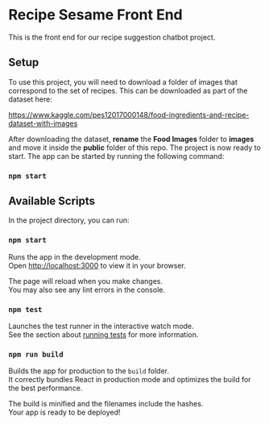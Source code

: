 # Recipe Sesame Front End

This is the front end for our recipe suggestion chatbot project.

## Setup

To use this project, you will need to download a folder of images that correspond to the set of recipes. This can be downloaded as part of the dataset here:

https://www.kaggle.com/pes12017000148/food-ingredients-and-recipe-dataset-with-images

After downloading the dataset, <b>rename</b> the <b>Food Images</b> folder to <b>images</b> and move it inside the <b>public</b> folder of this repo. The
project is now ready to start. The app can be started by running the following command:

### `npm start`

## Available Scripts

In the project directory, you can run:

### `npm start`

Runs the app in the development mode.\
Open [http://localhost:3000](http://localhost:3000) to view it in your browser.

The page will reload when you make changes.\
You may also see any lint errors in the console.

### `npm test`

Launches the test runner in the interactive watch mode.\
See the section about [running tests](https://facebook.github.io/create-react-app/docs/running-tests) for more information.

### `npm run build`

Builds the app for production to the `build` folder.\
It correctly bundles React in production mode and optimizes the build for the best performance.

The build is minified and the filenames include the hashes.\
Your app is ready to be deployed!
